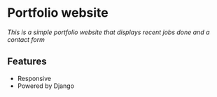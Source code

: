 # Portfolio website

*This is a simple portfolio website that displays recent jobs done and a contact form*

## Features 
- Responsive
- Powered by Django